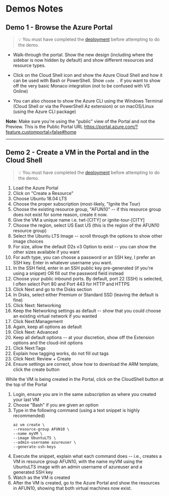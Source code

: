 # Demos Notes

 ## Demo 1 - Browse the Azure Portal

> 💡 You must have completed the [deployment](deployment.md) before attempting to do the demo.


 * Walk-through the portal. Show the new design (including where the sidebar is now hidden by default) and show different resources and resource types.

 * Click on the Cloud Shell icon and show the Azure Cloud Shell and how it can be used with Bash or PowerShell. Show ```code .``` if you want to show off the very basic Monaco integration (not to be confused with VS Online)

 * You can also choose to show the Azure CLI using the Windows Terminal (Cloud Shell or via the PowerShell Az extension) or on macOS/Linux (using the Azure CLI package)

 **Note:** Make sure you're using the "public" view of the Portal and not the Preview. This is the Public Portal URL https://portal.azure.com/?feature.customportal=false#home


---

 ## Demo 2 - Create a VM in the Portal and in the Cloud Shell

> 💡 You must have completed the [deployment](deployment.md) before attempting to do the demo.

1. Load the Azure Portal
2. Click on "Create a Resource"
3. Choose Ubuntu 18.04 LTS
4. Choose the proper subscription (most-likely, "Ignite the Tour)
5. Choose the existing resource group, "AFUN10" -- if this resource group does not exist for some reason, create it now.
6. Give the VM a unique name i.e. twt-[CITY] or ignite-tour-[CITY]
7. Choose the region, select US East US (this is the region of the AFUN10 resource group)
8. Select the Ubuntu LTS Image -- scroll through the options to show other image choices
9. For size, allow the default D2s v3 Option to exist -- you can show the other sizes available if you want
10. For auth type, you can choose a password or an SSH key, I prefer an SSH key. Enter in whatever username you want.
11. In the SSH field, enter in an SSH public key pre-generated (if you're using a snippet) OR fill out the password field instead
12. Choose your public inbound ports. By default, port 22 (SSH) is selected, I often select Port 80 and Port 443 for HTTP and HTTPS
13. Click Next and go to the Disks section
14. In Disks, select either Premium or Standard SSD (leaving the default is fine)
15. Click Next: Networking
16. Keep the Networking settings as default -- show that you could choose an existing virtual network if you wanted
17. Click Next:Management
18. Again, keep all options as default
19. Click Next: Advanced
20. Keep all default options -- at your discretion, show off the Extension options and the cloud-init options
21. Click Next:Tags
22. Explain how tagging works, do not fill out tags
23. Click Next: Review + Create
24. Ensure settings are correct, show how to download the ARM template, click the create button

 While the VM is being created in the Portal, click on the CloudShell button at the top of the Portal

1. Login, ensure you are in the same subscription as where you created your last VM
2. Choose "Bash" if you are given an option
3. Type in the following command (using a text snippet is highly recommended) 
    ``` shell 
    az vm create \
    --resource-group AFUN10 \
    --name myVM \
    --image UbuntuLTS \
    --admin-username azureuser \
    --generate-ssh-keys
    ```
4. Execute the snippet, explain what each command does -- i.e., creates a VM in resource group AFUN10, with the name myVM using the UbuntuLTS image with an admin username of azureuser and a generated SSH key
5. Watch as the VM is created
6. After the VM is created, go to the Azure Portal and show the resources in AFUN10, showing that both virtual machines now exist.


